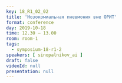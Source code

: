 ```yaml
---
key: 18_R1_02_02
title: 'Нозокомиальная пневмония вне ОРИТ'
format: conference
day: 2019-10-18
time: 12.30 – 13.00
room: room-1
tags:
  - symposium-18-r1-2
speakers: [ sinopalnikov_ai ]
draft: false
videoId: null
presentation: null
---
```

